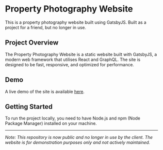 # Property Photography Website

This is a property photography website built using GatsbyJS. Built as a project for a friend, but no longer in use.

## Project Overview

The Property Photography Website is a static website built with GatsbyJS, a modern web framework that utilises React and GraphQL. The site is designed to be fast, responsive, and optimized for performance. 

## Demo

A live demo of the site is available [here](https://phototechnics.netlify.app/).

## Getting Started

To run the project locally, you need to have Node.js and npm (Node Package Manager) installed on your machine.

---

*Note: This repository is now public and no longer in use by the client. The website is for demonstration purposes only and not actively maintained.*

